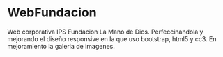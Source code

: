 # WebFundacion
Web corporativa IPS Fundacion La Mano de Dios.
Perfeccinandola y mejorando el diseño responsive en la que uso bootstrap, html5 y cc3.
En mejoramiento la galeria de imagenes.
